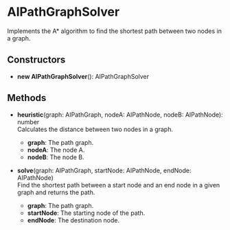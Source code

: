 # AIPathGraphSolver

Implements the A* algorithm to find the shortest path between two nodes in a graph.
## Constructors
- **new AIPathGraphSolver**(): AIPathGraphSolver   
## Methods
- **heuristic**(graph: AIPathGraph, nodeA: AIPathNode, nodeB: AIPathNode): number   
Calculates the distance between two nodes in a graph.
   - **graph**: The path graph.
   - **nodeA**: The node A.
   - **nodeB**: The node B.

- **solve**(graph: AIPathGraph, startNode: AIPathNode, endNode: AIPathNode)   
Find the shortest path between a start node and an end node in a given graph and returns the path.
   - **graph**: The path graph.
   - **startNode**: The starting node of the path.
   - **endNode**: The destination node.
